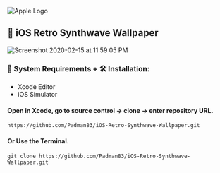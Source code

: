 ![Apple Logo](https://user-images.githubusercontent.com/45048950/73131198-bca1e580-4041-11ea-8f8d-ebfd844f0e64.png) 

## 📱 iOS Retro Synthwave Wallpaper

![Screenshot 2020-02-15 at 11 59 05 PM](https://user-images.githubusercontent.com/45048950/74591028-30d31600-504f-11ea-8a5e-bc6eb926c123.png)

### 🧰 System Requirements + 🛠️ Installation:

* Xcode Editor
* iOS Simulator

#### Open in Xcode, go to source control -> clone -> enter repository URL.

```
https://github.com/Padman83/iOS-Retro-Synthwave-Wallpaper.git
```

#### Or Use the Terminal.

```
git clone https://github.com/Padman83/iOS-Retro-Synthwave-Wallpaper.git
```
